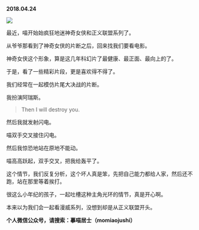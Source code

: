 
          
            
**2018.04.24**



![](//upload-images.jianshu.io/upload_images/51001-db0a4d055df369e4.jpeg)




最近，喵开始始疯狂地迷神奇女侠和正义联盟系列了。

从爷爷那看到了神奇女侠的片断之后，回来找我们要看电影。

神奇女侠这个形象，算是这几年科幻片了最健康、最正面、最向上的了。

于是，看了一些精彩片段，更是喜欢得不得了。

我们经常在一起模仿片尾大决战的片断。

我扮演阿瑞斯。
>Then I will destroy you.



然后我就发射闪电。

喵双手交叉接住闪电。

然后我惊恐地站在原地不能动。

喵高高跃起，双手交叉，把我给轰平了。

这个情节，我们反复分析，这个坏人真是笨，先把自己能力都给人家，然后还不跑，站在那里等着挨打。

很这么小年纪的孩子，一起吐槽这种主角光环的情节，真是开心啊。

本来以为我们会一起看漫威系列，没想到却是从正义联盟开头。


**个人微信公众号，请搜索：摹喵居士（momiaojushi）**

          
        